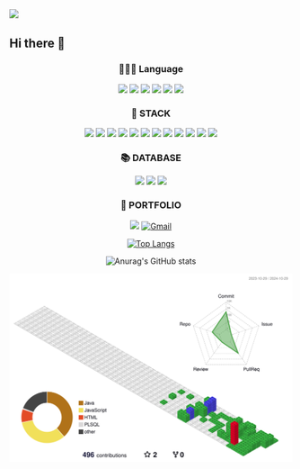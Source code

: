 <img src="https://capsule-render.vercel.app/api?type=waving&color=auto&height=200&section=header&text=shyunu's%20Gitbub!&fontSize=90" />


## Hi there 👋
<div align=center>
  
### 👩🏻‍💻 Language
<img src="https://img.shields.io/badge/java-007396?style=for-the-badge&logo=OpenJDK&logoColor=white"> <img src="https://img.shields.io/badge/JavaScript-F7DF1E?style=for-the-badge&logo=JavaScript&logoColor=white"> <img src="https://img.shields.io/badge/HTML5-E34F26?style=for-the-badge&logo=HTML5&logoColor=white"> <img src="https://img.shields.io/badge/CSS3-1572B6?style=for-the-badge&logo=CSS3&logoColor=white"> <img src="https://img.shields.io/badge/React-61DAFB?style=for-the-badge&logo=React&logoColor=white"> <img src="https://img.shields.io/badge/React%20Native-61DAFB?style=for-the-badge&logo=React&logoColor=white">


### 🚀 STACK
<img src="https://img.shields.io/badge/Spring%20Boot-6DB33F?style=for-the-badge&logo=springboot&logoColor=white"> <img src="https://img.shields.io/badge/IntelliJ%20IDEA-000000?style=for-the-badge&logo=JetBrains&logoColor=white"> <img src="https://img.shields.io/badge/Visual%20Studio%20Code-007ACC?style=for-the-badge&logo=VisualStudioCode&logoColor=white"> <img src="https://img.shields.io/badge/jQuery-0769AD?style=for-the-badge&logo=jQuery&logoColor=white"> <img src="https://img.shields.io/badge/AJAX-0082FC?style=for-the-badge&logo=jquery&logoColor=white"> <img src="https://img.shields.io/badge/Thymeleaf-005F0F?style=for-the-badge&logo=Thymeleaf&logoColor=white"> <img src="https://img.shields.io/badge/MyBatis-7E3A3A?style=for-the-badge&logo=MyBatis&logoColor=white"> <img src="https://img.shields.io/badge/Gradle-23A8C6?style=for-the-badge&logo=Gradle&logoColor=white"> <img src="https://img.shields.io/badge/Amazon%20AWS-232F3E?style=for-the-badge&logo=AmazonAWS&logoColor=white"> <img src="https://img.shields.io/badge/GitHub-181717?style=for-the-badge&logo=GitHub&logoColor=white"> <img src="https://img.shields.io/badge/Apache-D22128?style=for-the-badge&logo=Apache&logoColor=white"> <img src="https://img.shields.io/badge/macOS-000000?style=for-the-badge&logo=apple&logoColor=white">

### 📚 DATABASE
<img src="https://img.shields.io/badge/Oracle%20Database-FE5000?style=for-the-badge&logo=Oracle&logoColor=white"> <img src="https://img.shields.io/badge/MySQL-4479A1?style=for-the-badge&logo=MySQL&logoColor=white"> <img src="https://img.shields.io/badge/PostgreSQL-4169E1?style=for-the-badge&logo=PostgreSQL&logoColor=white">

### 🎨 PORTFOLIO
<a href="https://shyunu.tistory.com"><img src="https://img.shields.io/badge/Tistory-000000?style=flat&logo=Tistory&logoColor=white"/></a> 
<a href="mailto:ksh020674@gmail.com"><img src="https://img.shields.io/badge/Gmail-D32D27?style=flat&logo=Gmail&logoColor=white" alt="Gmail"/></a>





[![Top Langs](https://github-readme-stats.vercel.app/api/top-langs/?username=suhyun-kim9&layout=compact)](https://github.com/delay-100/github-readme-stats)



![Anurag's GitHub stats](https://github-readme-stats.vercel.app/api?username=suhyun-kim9&show_icons=true&bg_color=00000000)
<!--
**suhyun-kim9/suhyun-kim9** is a ✨ _special_ ✨ repository because its `README.md` (this file) appears on your GitHub profile.

Here are some ideas to get you started:

- 🔭 I’m currently working on ...
- 🌱 I’m currently learning ...
- 👯 I’m looking to collaborate on ...
- 🤔 I’m looking for help with ...
- 💬 Ask me about ...
- 📫 How to reach me: ...
- 😄 Pronouns: ...
- ⚡ Fun fact: ...
-->
</div>

![](./profile-3d-contrib/profile-gitblock.svg)

